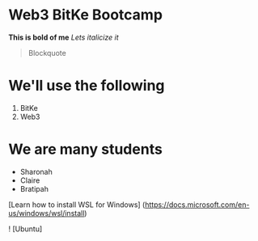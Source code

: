 # Web3 BitKe Bootcamp

**This is bold of me**
*Lets italicize it*

> Blockquote

# We'll use the following 
1. BitKe
2. Web3

# We are many students
- Sharonah
- Claire
- Bratipah

[Learn how to install WSL for Windows] (https://docs.microsoft.com/en-us/windows/wsl/install)

! [Ubuntu] 
